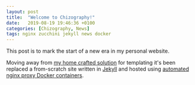 ```yaml
---
layout: post
title:  "Welcome to Chizography!"
date:   2019-08-19 19:46:36 +0100
categories: [Chizography, News]
tags: nginx zucchini jekyll news docker
---
```

This post is to mark the start of a new era in my personal website.

Moving away from [my home crafted solution][link-zucchini] for templating it's
been replaced a from-scratch site written in [Jekyll][link-jekyll] and
hosted using [automated nginx proxy Docker containers][nginx-jwilder].

[link-zucchini]: https://metacpan.org/release/Zucchini
[link-jekyll]:   https://jekyllrb.com/docs/home
[nginx-jwilder]: https://github.com/jwilder/nginx-proxy
[jekyll-talk]: https://talk.jekyllrb.com/
